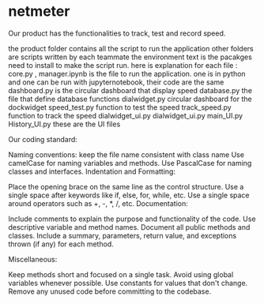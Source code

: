 # netmeter
Our product has the functionalities to track, test and record speed.


the product folder contains all the script to run the application
other folders are scripts written by each teammate
the environment text is the pacakges need to install to make the script run.
here is explanation for each file :
core.py , manager.ipynb is the file to run the application. one is in python and one can be run with jupyternotebook, their code are the same
dashboard.py is the circular dashboard that display speed
database.py the file that define database functions
dialwidget.py circular dashboard for the dockwidget
speed_test.py function to test the speed
track_speed.py function to track the speed
dialwidget_ui.py
dialwidget_ui.py
main_UI.py
History_UI.py 
these are the UI files


Our coding standard:

Naming conventions:
keep the file name consistent with  class  name
Use camelCase for naming variables and methods.
Use PascalCase for naming classes and interfaces.
Indentation and Formatting:


Place the opening brace on the same line as the control structure.
Use a single space after keywords like if, else, for, while, etc.
Use a single space around operators such as +, -, *, /, etc.
Documentation:

Include comments to explain the purpose and functionality of the code.
Use descriptive variable and method names.
Document all public methods and classes.
Include a summary, parameters, return value, and exceptions thrown (if any) for each method.

Miscellaneous:

Keep methods short and focused on a single task.
Avoid using global variables whenever possible.
Use constants for values that don't change.
Remove any unused code before committing to the codebase. 

